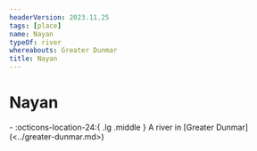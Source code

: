 ```yaml
---
headerVersion: 2023.11.25
tags: [place]
name: Nayan
typeOf: river
whereabouts: Greater Dunmar
title: Nayan
---
```

# Nayan
<div class="grid cards ext-narrow-margin ext-one-column" markdown>
-    :octicons-location-24:{ .lg .middle } A river in [Greater Dunmar](<../greater-dunmar.md>)  
</div>


